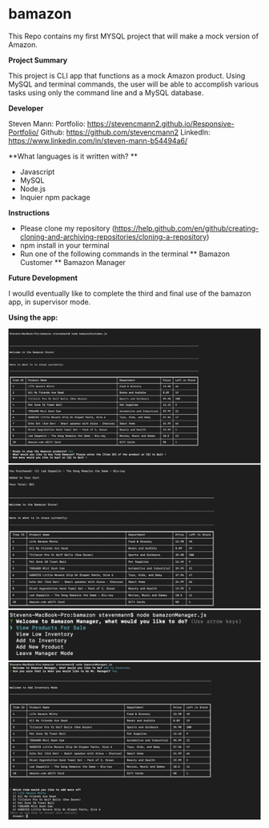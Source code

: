 # bamazon
This Repo contains my first MYSQL project that will make a mock version of Amazon. 

**Project Summary**

This project is CLI app that functions as a mock Amazon product. Using MySQL and terminal commands, the user will be able to accomplish various tasks using only the command line and a MySQL database. 

**Developer**

Steven Mann:
Portfolio: https://stevencmann2.github.io/Responsive-Portfolio/
Github: https://github.com/stevencmann2
LinkedIn: https://www.linkedin.com/in/steven-mann-b54494a6/

**What languages is it written with? **

* Javascript
* MySQL
* Node.js
* Inquier npm package

**Instructions**
* Please clone my repository (https://help.github.com/en/github/creating-cloning-and-archiving-repositories/cloning-a-repository)
* npm install in your terminal 
* Run one of the following commands in the terminal 
 ** Bamazon Customer 
 ** Bamazon Manager 


**Future Development**

I woulld eventually like to complete the third and final use of the bamazon app, in supervisor mode. 

**Using the app:**

![Image 1 of bamazon Customer Mode](./bamazonCustomer1.png)
![Image 2 of bamazon Customer Mode](./bamazonCustomer2.png)
![Image 1 of bamazon Manger Mode](./bamazonManager1.png)
![Image 2 of bamazon Manager Mode](./bamazonManager2.png)

